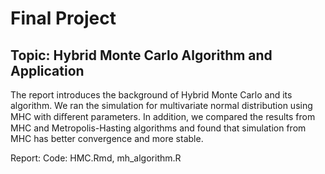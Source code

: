 # Final Project

## Topic: Hybrid Monte Carlo Algorithm and Application

The report introduces the background of Hybrid Monte Carlo and its algorithm. We ran the simulation for multivariate normal distribution using MHC with diﬀerent parameters. In addition, we compared the results from MHC and Metropolis-Hasting algorithms and found that simulation from MHC has better convergence and more stable.

Report:
Code: HMC.Rmd, mh_algorithm.R
